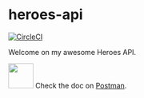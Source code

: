 # heroes-api

[![CircleCI](https://circleci.com/gh/vlaude/heroes-api/tree/feat%2Fgithub.svg?style=svg)](https://circleci.com/gh/vlaude/heroes-api/tree/feat%2Fgithub)

Welcome on my awesome Heroes API.

<img src="https://avatars3.githubusercontent.com/u/10251060?s=200&v=4.png" width="50"> Check the doc on [Postman](https://documenter.getpostman.com/view/6830208/S1Zxapa8?version=latest).
